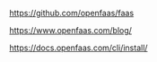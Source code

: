 https://github.com/openfaas/faas

https://www.openfaas.com/blog/

https://docs.openfaas.com/cli/install/


